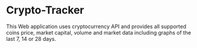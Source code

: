 # Crypto-Tracker

This Web application uses cryptocurrency API and provides all supported coins price, market capital, volume and market data including graphs of the last 7, 14 or 28 days.

